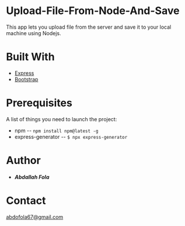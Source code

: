 # Upload-File-From-Node-And-Save
 This app lets you upload file from the server and save it to your local machine using Nodejs.
# Built With
+ [Express](https://expressjs.com/en/starter/generator.html)
+ [Bootstrap](https://getbootstrap.com/)
# Prerequisites
 A list of things you need to launch the project:
 + npm --
 `npm install npm@latest -g`
 + express-generator -- `$ npx express-generator`
 # Author
 + ##### Abdallah Fola
 # Contact
 abdofola67@gmail.com

